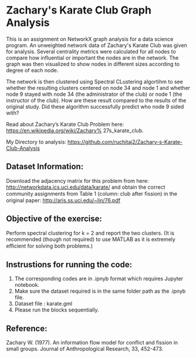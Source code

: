 # Zachary's Karate Club Graph Analysis

This is an assignment on NetworkX graph analysis for a data science program. An unweighted network data of Zachary's Karate Club was given for analysis. Several centrality metrics were calculated for all nodes to compare how influential or important the nodes are in the network. The graph was then visualized to show nodes in different sizes according to degree of each node. 

The network is then clustered using Spectral CLustering algortihm to see whether the resulting clusters centered on node 34 and node 1 and whether node 9 stayed with node 34 (the administrator of the club) or node 1 (the instructor of the club). How are these result compared to the results of the original study. Did these algorithm successfully predict who node 9 sided with?

Read about Zachary’s Karate Club Problem here: https://en.wikipedia.org/wiki/Zachary% 27s_karate_club. 

My Directory to analysis: https://github.com/ruchitaj2/Zachary-s-Karate-Club-Analysis

## Dataset Information:

Download the adjacency matrix for this problem from here:
http://networkdata.ics.uci.edu/data/karate/
and obtain the correct community assignments from Table 1 (column: club after ﬁssion) in the original paper:
http://aris.ss.uci.edu/~lin/76.pdf 

## Objective of the exercise:
Perform spectral clustering for k = 2 and report the two clusters.
(It is recommended (though not required) to use MATLAB as it is extremely eﬃcient for solving both problems.)

## Instrustions for running the code:
1. The corresponding codes are in .ipnyb format which requires Jupyter notebook.  
2. Make sure the dataset required is in the same folder path as the .ipnyb file.   
3. Dataset file : karate.gml 
4. Please run the blocks sequentially.  


## Reference: 
Zachary W. (1977). An information flow model for conflict and fission in small groups. Journal of Anthropological Research, 33, 452-473.



